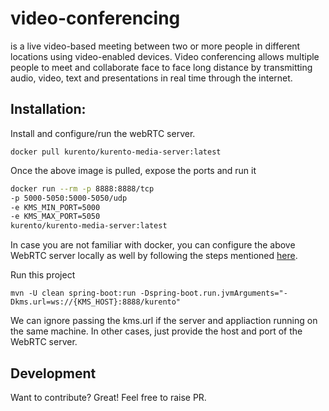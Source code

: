 # video-conferencing
 is a live video-based meeting between two or more people in different locations using video-enabled devices. Video conferencing allows multiple people to meet and collaborate face to face long distance by transmitting audio, video, text and presentations in real time through the internet.
## Installation:

Install and configure/run the webRTC server.

``` docker pull kurento/kurento-media-server:latest ```

Once the above image is pulled, expose the ports and run it
```sh
docker run --rm -p 8888:8888/tcp
-p 5000-5050:5000-5050/udp
-e KMS_MIN_PORT=5000
-e KMS_MAX_PORT=5050
kurento/kurento-media-server:latest
```

In case you are not familiar with docker, you can configure the above WebRTC server locally as well by following the steps mentioned [here](https://doc-kurento.readthedocs.io/en/stable/user/installation.html#running).

Run this project
```
mvn -U clean spring-boot:run -Dspring-boot.run.jvmArguments="-Dkms.url=ws://{KMS_HOST}:8888/kurento"
```
We can ignore passing the kms.url if the server and appliaction running on the same machine. In other cases, just provide the host and port of the WebRTC server.

## Development
Want to contribute? Great! Feel free to raise PR.
